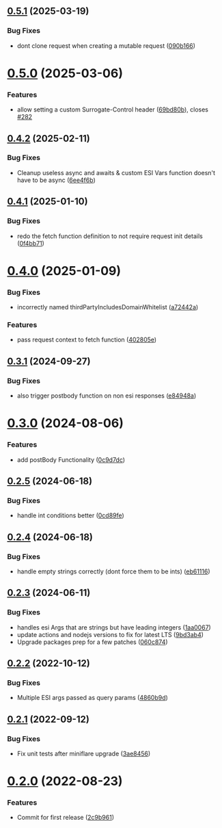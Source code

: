 ## [0.5.1](https://github.com/cdloh/cloudflare-esi/compare/v0.5.0...v0.5.1) (2025-03-19)


### Bug Fixes

* dont clone request when creating a mutable request ([090b166](https://github.com/cdloh/cloudflare-esi/commit/090b16638b156d3cc55a0ffc6d427fa519031199))

# [0.5.0](https://github.com/cdloh/cloudflare-esi/compare/v0.4.2...v0.5.0) (2025-03-06)


### Features

* allow setting a custom Surrogate-Control header ([69bd80b](https://github.com/cdloh/cloudflare-esi/commit/69bd80b0e93e6f0d4858df78c96d0e2517fa1f50)), closes [#282](https://github.com/cdloh/cloudflare-esi/issues/282)

## [0.4.2](https://github.com/cdloh/cloudflare-esi/compare/v0.4.1...v0.4.2) (2025-02-11)


### Bug Fixes

* Cleanup useless async and awaits & custom ESI Vars function doesn't have to be async ([6ee4f6b](https://github.com/cdloh/cloudflare-esi/commit/6ee4f6bd08a1a61a8afe4f7e776de8c70616aac3))

## [0.4.1](https://github.com/cdloh/cloudflare-esi/compare/v0.4.0...v0.4.1) (2025-01-10)


### Bug Fixes

* redo the fetch function definition to not require request init details ([0f4bb71](https://github.com/cdloh/cloudflare-esi/commit/0f4bb718c0cf20e42248028cfda62cf23f2fa41e))

# [0.4.0](https://github.com/cdloh/cloudflare-esi/compare/v0.3.1...v0.4.0) (2025-01-09)


### Bug Fixes

* incorrectly named thirdPartyIncludesDomainWhitelist ([a72442a](https://github.com/cdloh/cloudflare-esi/commit/a72442acf0df84e790d6f0978b4809f84e62bab2))


### Features

* pass request context to fetch function ([402805e](https://github.com/cdloh/cloudflare-esi/commit/402805ec8cf3a2b59f034fc21c37a7f47d13daa8))

## [0.3.1](https://github.com/cdloh/cloudflare-esi/compare/v0.3.0...v0.3.1) (2024-09-27)


### Bug Fixes

* also trigger postbody function on non esi responses ([e84948a](https://github.com/cdloh/cloudflare-esi/commit/e84948a7f4997d3de5465fa6ffc860aa87f309d1))

# [0.3.0](https://github.com/cdloh/cloudflare-esi/compare/v0.2.5...v0.3.0) (2024-08-06)


### Features

* add postBody Functionality ([0c9d7dc](https://github.com/cdloh/cloudflare-esi/commit/0c9d7dce6ce7e9e4c0372cc640d45efb0d7c8bc8))

## [0.2.5](https://github.com/cdloh/cloudflare-esi/compare/v0.2.4...v0.2.5) (2024-06-18)


### Bug Fixes

* handle int conditions better ([0cd89fe](https://github.com/cdloh/cloudflare-esi/commit/0cd89feee6f1f0ab4ef3ab45918803fd8188c791))

## [0.2.4](https://github.com/cdloh/cloudflare-esi/compare/v0.2.3...v0.2.4) (2024-06-18)


### Bug Fixes

* handle empty strings correctly (dont force them to be ints) ([eb61116](https://github.com/cdloh/cloudflare-esi/commit/eb61116a9a0f24c8fe778c9c83df70136d0ffce1))

## [0.2.3](https://github.com/cdloh/cloudflare-esi/compare/v0.2.2...v0.2.3) (2024-06-11)


### Bug Fixes

* handles esi Args that are strings but have leading integers ([1aa0067](https://github.com/cdloh/cloudflare-esi/commit/1aa006710636e72ae6a9f52fc1f5dba7fbfee29d))
* update actions and nodejs versions to fix for latest LTS ([9bd3ab4](https://github.com/cdloh/cloudflare-esi/commit/9bd3ab4b47b973663b42f5363da087d328fea79b))
* Upgrade packages prep for a few patches ([060c874](https://github.com/cdloh/cloudflare-esi/commit/060c8744942a0ece2635d5d51cc22c497952918a))

## [0.2.2](https://github.com/cdloh/cloudflare-esi/compare/v0.2.1...v0.2.2) (2022-10-12)


### Bug Fixes

* Multiple ESI args passed as query params ([4860b9d](https://github.com/cdloh/cloudflare-esi/commit/4860b9df56d4965d0bfeee9a5a6c8be112b5548a))

## [0.2.1](https://github.com/cdloh/cloudflare-esi/compare/v0.2.0...v0.2.1) (2022-09-12)


### Bug Fixes

* Fix unit tests after miniflare upgrade ([3ae8456](https://github.com/cdloh/cloudflare-esi/commit/3ae84569da9a93978d891277aacf409e551d6542))

# [0.2.0](https://github.com/cdloh/cloudflare-esi/compare/v0.1.2...v0.2.0) (2022-08-23)


### Features

* Commit for first release ([2c9b961](https://github.com/cdloh/cloudflare-esi/commit/2c9b9614c1809e0592052072f2563589b93751d9))

